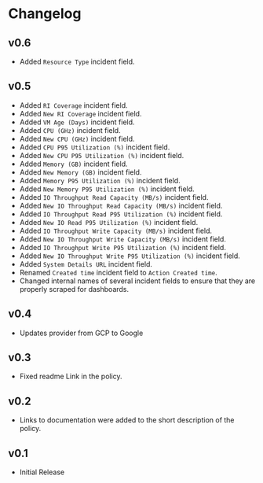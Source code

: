 # Changelog

## v0.6

- Added `Resource Type` incident field.

## v0.5

- Added `RI Coverage` incident field.
- Added `New RI Coverage` incident field.
- Added `VM Age (Days)` incident field.
- Added `CPU (GHz)` incident field.
- Added `New CPU (GHz)` incident field.
- Added `CPU P95 Utilization (%)` incident field.
- Added `New CPU P95 Utilization (%)` incident field.
- Added `Memory (GB)` incident field.
- Added `New Memory (GB)` incident field.
- Added `Memory P95 Utilization (%)` incident field.
- Added `New Memory P95 Utilization (%)` incident field.
- Added `IO Throughput Read Capacity (MB/s)` incident field.
- Added `New IO Throughput Read Capacity (MB/s)` incident field.
- Added `IO Throughput Read P95 Utilization (%)` incident field.
- Added `New IO Read P95 Utilization (%)` incident field.
- Added `IO Throughput Write Capacity (MB/s)` incident field.
- Added `New IO Throughput Write Capacity (MB/s)` incident field.
- Added `IO Throughput Write P95 Utilization (%)` incident field.
- Added `New IO Throughput Write P95 Utilization (%)` incident field.
- Added `System Details URL` incident field.
- Renamed `Created time` incident field to `Action Created time`.
- Changed internal names of several incident fields to ensure that they are properly scraped for dashboards.

## v0.4

- Updates provider from GCP to Google

## v0.3

- Fixed readme Link in the policy.

## v0.2

- Links to documentation were added to the short description of the policy.

## v0.1

- Initial Release
